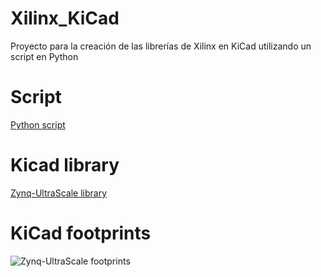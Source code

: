 # Xilinx_KiCad
 Proyecto para la creación de las librerías de Xilinx en KiCad utilizando un script en Python

# Script
[Python script](preuba/Constructor.py)

# Kicad library
[Zynq-UltraScale library](preuba/ZynqUltra.lib)

# KiCad footprints
![Zynq-UltraScale footprints](preuba/Xilinx_Zynq_UltraScale+.pretty/)